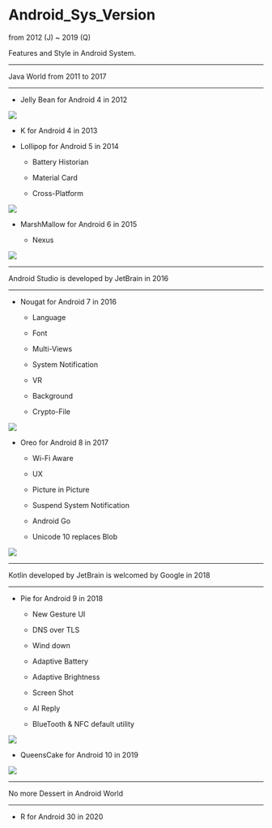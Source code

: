 # Android_Sys_Version
from 2012 (J) ~ 2019 (Q)

Features and Style in Android System.

-------------------------------------------------------------

Java World from 2011 to 2017

-------------------------------------------------------------

* Jelly Bean for Android 4 in 2012

![](https://raw.githubusercontent.com/QueenieCplusplus/Android_Sys_Version/main/J_2012(4).png)


* K for Android 4 in 2013

* Lollipop for Android 5 in 2014

  * Battery Historian
  
  * Material Card
  
  * Cross-Platform

![](https://raw.githubusercontent.com/QueenieCplusplus/Android_Sys_Version/main/L_2014(5).png)

* MarshMallow for Android 6 in 2015

  * Nexus

![](https://raw.githubusercontent.com/QueenieCplusplus/Android_Sys_Version/main/M_2015(6).png)

-------------------------------------------------------------

Android Studio is developed by JetBrain in 2016

-------------------------------------------------------------

* Nougat for Android 7 in 2016

  * Language
  
  * Font
  
  * Multi-Views
  
  * System Notification
  
  * VR
  
  * Background
  
  * Crypto-File

![](https://raw.githubusercontent.com/QueenieCplusplus/Android_Sys_Version/main/N_2016(7).png)

* Oreo for Android 8 in 2017

  * Wi-Fi Aware
  
  * UX

  * Picture in Picture

  * Suspend System Notification
  
  * Android Go
  
  * Unicode 10 replaces Blob

![](https://raw.githubusercontent.com/QueenieCplusplus/Android_Sys_Version/main/O_2017(8).png)

-------------------------------------------------------------

Kotlin developed by JetBrain is welcomed by Google in 2018

-------------------------------------------------------------

* Pie for Android 9 in 2018

   * New Gesture UI
   
   * DNS over TLS
   
   * Wind down
   
   * Adaptive Battery
   
   * Adaptive Brightness
   
   * Screen Shot
   
   * AI Reply
   
   * BlueTooth & NFC default utility

![](https://raw.githubusercontent.com/QueenieCplusplus/Android_Sys_Version/main/P_2018(9).png)

* QueensCake for Android 10 in 2019

![](https://raw.githubusercontent.com/QueenieCplusplus/Android_Sys_Version/main/Q_2019(10).png)

-------------------------------------------------------------

No more Dessert in Android World

-------------------------------------------------------------

* R for Android 30 in 2020
